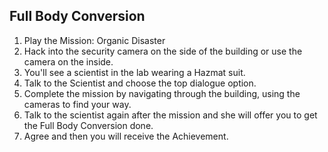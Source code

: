 ## Full Body Conversion

1. Play the Mission: Organic Disaster 
2. Hack into the security camera on the side of the building or use the camera on the inside.
3. You'll see a scientist in the lab wearing a Hazmat suit.
4. Talk to the Scientist and choose the top dialogue option.
5. Complete the mission by navigating through the building, using the cameras to find your way.
6. Talk to the scientist again after the mission and she will offer you to get the Full Body Conversion done.
7. Agree and then you will receive the Achievement.